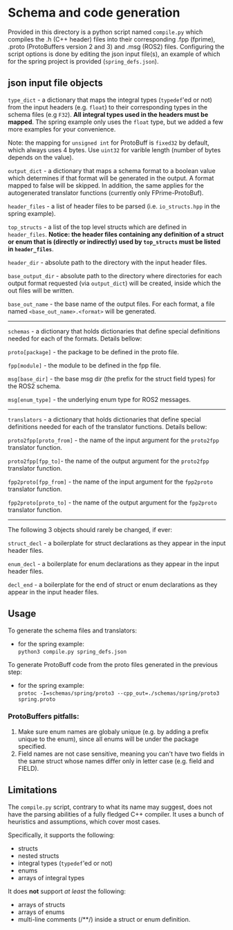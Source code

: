 # Schema and code generation
Provided in this directory is a python script named `compile.py` which compiles the .h (C++ header) files into their corresponding .fpp (fprime), .proto (ProtoBuffers version 2 and 3) and .msg (ROS2) files. 
Configuring the script options is done by editing the json input file(s), an example of which for the spring project is provided (`spring_defs.json`).

## json input file objects
`type_dict` - a dictionary that maps the integral types (`typedef`'ed or not) from the input headers (e.g. `float`) to their corresponding types in the schema files (e.g `F32`). **All integral types used in the headers must be mapped**. The spring example only uses the `float` type, but we added a few more examples for your convenience.

Note: the mapping for `unsigned int` for ProtoBuff is `fixed32` by default, which always uses 4 bytes. Use `uint32` for varible length (number of bytes depends on the value).

`output_dict` - a dictionary that maps a schema format to a boolean value which determines if that format will be generated in the output. A format mapped to false will be skipped. In addition, the same applies for the autogenerated translator functions (currently only FPrime-ProtoBuf).

`header_files` - a list of header files to be parsed (i.e. `io_structs.hpp` in the spring example).

`top_structs` - a list of the top level structs which are defined in `header_files`. **Notice: the header files  containing any definition of a struct or enum that is (directly or indirectly) used by `top_structs` must be listed in `header_files`**.

`header_dir` - absolute path to the directory with the input header files.

`base_output_dir` - absolute path to the directory where directories for each output format requested (via `output_dict`) will be created, inside which the out files will be written.

`base_out_name` - the base name of the output files. For each format, a file named `<base_out_name>.<format>` will be generated.

---

`schemas` - a dictionary that holds dictionaries that define special definitions needed for each of the formats. Details bellow:

`proto[package]` - the package to be defined in the proto file.

`fpp[module]` - the module to be defined in the fpp file.

`msg[base_dir]` - the base msg dir (the prefix for the struct field types) for the ROS2 schema.

`msg[enum_type]` - the underlying enum type for ROS2 messages.

---

`translators` - a dictionary that holds dictionaries that define special definitions needed for each of the translator functions. Details bellow:

`proto2fpp[proto_from]` - the name of the input argument for the `proto2fpp` translator function.

`proto2fpp[fpp_to]`- the name of the output argument for the `proto2fpp` translator function.

`fpp2proto[fpp_from]` - the name of the input argument for the `fpp2proto` translator function.

`fpp2proto[proto_to]` - the name of the output argument for the `fpp2proto` translator function.

---

The following 3 objects should rarely be changed, if ever:

`struct_decl` - a boilerplate for struct declarations as they appear in the input header files.

`enum_decl` - a boilerplate for enum declarations as they appear in the input header files.

`decl_end` - a boilerplate for the end of struct or enum declarations as they appear in the input header files.


## Usage

To generate the schema files and translators:
- for the spring example:   
`python3 compile.py spring_defs.json`

To generate ProtoBuff code from the proto files generated in the previous step:
- for the spring example:   
`protoc -I=schemas/spring/proto3 --cpp_out=./schemas/spring/proto3 spring.proto`

### ProtoBuffers pitfalls:
1. Make sure enum names are globaly unique (e.g. by adding a prefix unique to the enum), since all enums will be under the package specified.
2. Field names are not case sensitive, meaning you can't have two fields in the same struct whose names differ only in letter case (e.g. field and FIELD).

## Limitations
The `compile.py` script, contrary to what its name may suggest, does not have the parsing abilities of a fully fledged C++ compiler. It uses a bunch of heuristics and assumptions, which cover most cases. 

Specifically, it supports the following:
- structs
- nested structs
- integral types (`typedef`'ed or not)
- enums
- arrays of integral types

It does **not** support *at least* the following:
- arrays of structs
- arrays of enums
- multi-line comments (/**/) inside a struct or enum definition.